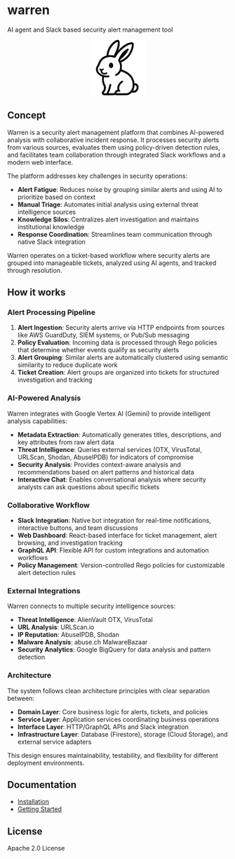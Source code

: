 # warren
AI agent and Slack based security alert management tool

<p align="center">
  <img src="./doc/images/logo2.png" height="128" />
</p>

## Concept

Warren is a security alert management platform that combines AI-powered analysis with collaborative incident response. It processes security alerts from various sources, evaluates them using policy-driven detection rules, and facilitates team collaboration through integrated Slack workflows and a modern web interface.

The platform addresses key challenges in security operations:
- **Alert Fatigue**: Reduces noise by grouping similar alerts and using AI to prioritize based on context
- **Manual Triage**: Automates initial analysis using external threat intelligence sources
- **Knowledge Silos**: Centralizes alert investigation and maintains institutional knowledge
- **Response Coordination**: Streamlines team communication through native Slack integration

Warren operates on a ticket-based workflow where security alerts are grouped into manageable tickets, analyzed using AI agents, and tracked through resolution.

## How it works

### Alert Processing Pipeline

1. **Alert Ingestion**: Security alerts arrive via HTTP endpoints from sources like AWS GuardDuty, SIEM systems, or Pub/Sub messaging
2. **Policy Evaluation**: Incoming data is processed through Rego policies that determine whether events qualify as security alerts
3. **Alert Grouping**: Similar alerts are automatically clustered using semantic similarity to reduce duplicate work
4. **Ticket Creation**: Alert groups are organized into tickets for structured investigation and tracking

### AI-Powered Analysis

Warren integrates with Google Vertex AI (Gemini) to provide intelligent analysis capabilities:
- **Metadata Extraction**: Automatically generates titles, descriptions, and key attributes from raw alert data
- **Threat Intelligence**: Queries external services (OTX, VirusTotal, URLScan, Shodan, AbuseIPDB) for indicators of compromise
- **Security Analysis**: Provides context-aware analysis and recommendations based on alert patterns and historical data
- **Interactive Chat**: Enables conversational analysis where security analysts can ask questions about specific tickets

### Collaborative Workflow

- **Slack Integration**: Native bot integration for real-time notifications, interactive buttons, and team discussions
- **Web Dashboard**: React-based interface for ticket management, alert browsing, and investigation tracking
- **GraphQL API**: Flexible API for custom integrations and automation workflows
- **Policy Management**: Version-controlled Rego policies for customizable alert detection rules

### External Integrations

Warren connects to multiple security intelligence sources:
- **Threat Intelligence**: AlienVault OTX, VirusTotal
- **URL Analysis**: URLScan.io
- **IP Reputation**: AbuseIPDB, Shodan
- **Malware Analysis**: abuse.ch MalwareBazaar
- **Security Analytics**: Google BigQuery for data analysis and pattern detection

### Architecture

The system follows clean architecture principles with clear separation between:
- **Domain Layer**: Core business logic for alerts, tickets, and policies
- **Service Layer**: Application services coordinating business operations
- **Interface Layer**: HTTP/GraphQL APIs and Slack integration
- **Infrastructure Layer**: Database (Firestore), storage (Cloud Storage), and external service adapters

This design ensures maintainability, testability, and flexibility for different deployment environments.

## Documentation

- [Installation](./doc/installation.md)
- [Getting Started](./doc/getting_started.md)

## License

Apache 2.0 License

